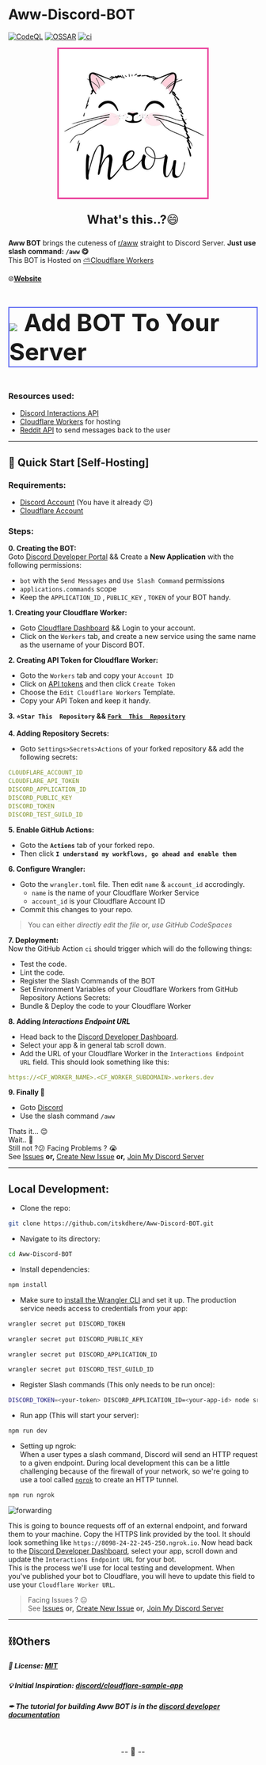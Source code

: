 # Aww-Discord-BOT

[![CodeQL](https://github.com/itskdhere/Aww-Discord-BOT/actions/workflows/codeql.yml/badge.svg)](https://github.com/itskdhere/Aww-Discord-BOT/actions/workflows/codeql.yml)
[![OSSAR](https://github.com/itskdhere/Aww-Discord-BOT/actions/workflows/ossar.yml/badge.svg)](https://github.com/itskdhere/Aww-Discord-BOT/actions/workflows/ossar.yml)
[![ci](https://github.com/itskdhere/Aww-Discord-BOT/actions/workflows/ci.yaml/badge.svg)](https://github.com/itskdhere/Aww-Discord-BOT/actions/workflows/ci.yaml)

<p align='center'>
<img height="300px" style="border: #EB459E 3px solid" src="https://github.com/itskdhere/Aww-Discord-BOT/blob/main/website/favicon.jpg">
</p>

<font size='5px'>
<p align='center'>
<b>What's this..?</b>😄
</p>
</font>

**Aww BOT** brings the cuteness of [r/aww](https://www.reddit.com/r/aww/) straight to Discord Server. **Just use slash command: `/aww` 😋** <br>
This BOT is Hosted on [⛅Cloudflare Workers](https://workers.cloudflare.com/)

🌐[**Website**](https://awwbot.pages.dev/)

<font size='8px'>
<p style="border: #5865F2 2px solid">
<a href="https://awwbot.pages.dev/invite" style='text-decoration: none'>
<img width='17px' src='https://assets-global.website-files.com/6257adef93867e50d84d30e2/636e0a69f118df70ad7828d4_icon_clyde_blurple_RGB.svg'>
<b>Add BOT To Your Server</b>
</a>
</p>
<!--
<p style="border: #5865F2 2px solid">
<a href="#" style='text-decoration: none'>
<img width='17px' src='https://assets-global.website-files.com/6257adef93867e50d84d30e2/636e0a69f118df70ad7828d4_icon_clyde_blurple_RGB.svg'>
<b>Join Support Server</b>
</a>
</p> -->
</font>

### Resources used:
- [Discord Interactions API](https://discord.com/developers/docs/interactions/receiving-and-responding)
- [Cloudflare Workers](https://workers.cloudflare.com/) for hosting
- [Reddit API](https://www.reddit.com/dev/api/) to send messages back to the user
---


## 📡 Quick Start [Self-Hosting] 
### **Requirements:**
 - [Discord Account](https://discord.com/) (You have it already 😉)
 - [Cloudflare Account](https://www.cloudflare.com/)

### **Steps:**
**0. Creating the BOT:** <br>
Goto [Discord Developer Portal](https://discord.com/developers/applications) && Create a **New Application** with the following permissions:
- `bot` with the `Send Messages` and `Use Slash Command` permissions
- `applications.commands` scope
- Keep the `APPLICATION_ID` , `PUBLIC_KEY` , `TOKEN` of your BOT handy.

**1. Creating your Cloudflare Worker:** <br>
- Goto [Cloudflare Dashboard](https://dash.cloudflare.com/) && Login to your account. <br>
- Click on the `Workers` tab, and create a new service using the same name as the username of your Discord BOT.

**2. Creating API Token for Cloudflare Worker:**
- Goto the `Workers` tab and copy your `Account ID`
- Click on [API tokens](https://dash.cloudflare.com/profile/api-tokens) and then click `Create Token`
- Choose the `Edit Cloudflare Workers` Template.
- Copy your API Token and keep it handy.


**3. `⭐Star This  Repository` && [`Fork  This  Repository`](https://github.com/itskdhere/Aww-Discord-BOT/fork)** <br>

**4. Adding Repository Secrets:**
- Goto `Settings>Secrets>Actions` of your forked  repository && add the following secrets:
```yaml
CLOUDFLARE_ACCOUNT_ID
CLOUDFLARE_API_TOKEN
DISCORD_APPLICATION_ID
DISCORD_PUBLIC_KEY
DISCORD_TOKEN
DISCORD_TEST_GUILD_ID
```

**5. Enable GitHub Actions:** <br>
- Goto the **`Actions`** tab of your forked repo.
- Then click **`I understand my workflows, go ahead and enable them`**

**6. Configure Wrangler:** <br>
- Goto the `wrangler.toml` file. Then edit `name` & `account_id` accrodingly.
   - `name` is the name of your Cloudflare Worker Service
   - `account_id` is your Cloudflare Account ID
- Commit this changes to your repo. 
> You can either *directly edit the file* or, *use GitHub CodeSpaces*

**7. Deployment:** <br>
Now the GitHub Action `ci` should trigger  which will do the following things:
- Test the code.
- Lint the code.
- Register the Slash Commands of the BOT
- Set Environment Variables of your Cloudflare Workers from GitHub Repository Actions Secrets:
- Bundle & Deploy the code to your Cloudflare Worker

**8. Adding *Interactions Endpoint URL***
- Head back to the [Discord Developer Dashboard](https://discord.com/developers/applications).
- Select your app & in general tab scroll down.
- Add the URL of your Cloudflare Worker in the `Interactions Endpoint URL` field. This should look something like this:
```yml
https://<CF_WORKER_NAME>.<CF_WORKER_SUBDOMAIN>.workers.dev
```

**9. Finally 🎉**
- Goto [Discord](https://discord.com/app)
- Use the slash command `/aww`

Thats it... 😊<br>
Wait.. 🤨 <br>
Still not ?😕 Facing Problems ? 😭<br>
See [Issues](https://github.com/itskdhere/Aww-Discord-BOT/issues) **or,** [Create New Issue](https://github.com/itskdhere/Aww-Discord-BOT/issues/new) **or,** [Join My Discord Server](#)


---
## Local Development:
- Clone the repo:
```bash
git clone https://github.com/itskdhere/Aww-Discord-BOT.git
```

- Navigate to its directory:
```bash
cd Aww-Discord-BOT
```

- Install dependencies:
```bash
npm install
```

- Make sure to [install the Wrangler CLI](https://developers.cloudflare.com/workers/cli-wrangler/install-update/) and set it up. The production service needs access to credentials from your app:

```bash
wrangler secret put DISCORD_TOKEN
```
```bash
wrangler secret put DISCORD_PUBLIC_KEY
```
```bash
wrangler secret put DISCORD_APPLICATION_ID
```
```bash
wrangler secret put DISCORD_TEST_GUILD_ID
```

- Register Slash commands (This only needs to be run once):
```bash
DISCORD_TOKEN=<your-token> DISCORD_APPLICATION_ID=<your-app-id> node src/register.js
```

- Run app (This will start your server):
```bash
npm run dev
```

- Setting up ngrok: <br>
When a user types a slash command, Discord will send an HTTP request to a given endpoint. During local development this can be a little challenging because of the firewall of your network, so we're going to use a tool called [`ngrok`](https://ngrok.com/) to create an HTTP tunnel.
```bash
npm run ngrok
```

![forwarding](https://user-images.githubusercontent.com/534619/157511497-19c8cef7-c349-40ec-a9d3-4bc0147909b0.png)

This is going to bounce requests off of an external endpoint, and forward them to your machine. Copy the HTTPS link provided by the tool. It should look something like `https://8098-24-22-245-250.ngrok.io`. Now head back to the [Discord Developer Dashboard](https://discord.com/developers/applications), select your app, scroll down and update the `Interactions Endpoint URL` for your bot. <br>
This is the process we'll use for local testing and development. When you've published your bot to Cloudflare, you will heve to update this field to use your `Cloudflare Worker URL`.

> Facing Issues ? 😐<br>
See [Issues](https://github.com/itskdhere/Aww-Discord-BOT/issues) **or,** [Create New Issue](https://github.com/itskdhere/Aww-Discord-BOT/issues/new) **or,** [Join My Discord Server](#)


---

## ⛓Others
##### 📝 License: [MIT](https://github.com/itskdhere/Aww-Discord-BOT/blob/main/LICENSE)
##### 💡 Initial Inspiration:  [discord/cloudflare-sample-app](https://github.com/discord/cloudflare-sample-app)
##### ✒ The tutorial for building Aww BOT is in the [discord developer documentation](https://discord.com/developers/docs/tutorials/hosting-on-cloudflare-workers)

<br>
<font size='3px'>
<p align='center'>
-- 🙂 --
</p>
</font>
